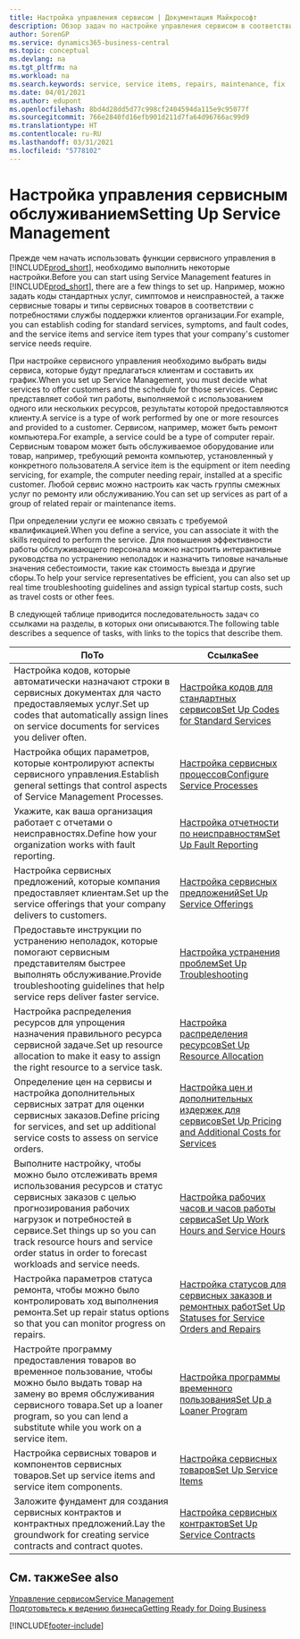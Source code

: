 ```yaml
---
title: Настройка управления сервисом | Документация Майкрософт
description: Обзор задач по настройке управления сервисом в соответствии со способом, которым организации управляют своими сервисами.
author: SorenGP
ms.service: dynamics365-business-central
ms.topic: conceptual
ms.devlang: na
ms.tgt_pltfrm: na
ms.workload: na
ms.search.keywords: service, service items, repairs, maintenance, fix
ms.date: 04/01/2021
ms.author: edupont
ms.openlocfilehash: 8bd4d28dd5d77c998cf2404594da115e9c95077f
ms.sourcegitcommit: 766e2840fd16efb901d211d7fa64d96766ac99d9
ms.translationtype: HT
ms.contentlocale: ru-RU
ms.lasthandoff: 03/31/2021
ms.locfileid: "5778102"
---
```

# <a name="setting-up-service-management"></a><span data-ttu-id="dfe61-103">Настройка управления сервисным обслуживанием</span><span class="sxs-lookup"><span data-stu-id="dfe61-103">Setting Up Service Management</span></span>
<span data-ttu-id="dfe61-104">Прежде чем начать использовать функции сервисного управления в [!INCLUDE[prod_short](includes/prod_short.md)], необходимо выполнить некоторые настройки.</span><span class="sxs-lookup"><span data-stu-id="dfe61-104">Before you can start using Service Management features in [!INCLUDE[prod_short](includes/prod_short.md)], there are a few things to set up.</span></span> <span data-ttu-id="dfe61-105">Например, можно задать коды стандартных услуг, симптомов и неисправностей, а также сервисные товары и типы сервисных товаров в соответствии с потребностями службы поддержки клиентов организации.</span><span class="sxs-lookup"><span data-stu-id="dfe61-105">For example, you can establish coding for standard services, symptoms, and fault codes, and the service items and service item types that your company's customer service needs require.</span></span>  

<span data-ttu-id="dfe61-106">При настройке сервисного управления необходимо выбрать виды сервиса, которые будут предлагаться клиентам и составить их график.</span><span class="sxs-lookup"><span data-stu-id="dfe61-106">When you set up Service Management, you must decide what services to offer customers and the schedule for those services.</span></span> <span data-ttu-id="dfe61-107">Сервис представляет собой тип работы, выполняемой с использованием одного или нескольких ресурсов, результаты которой предоставляются клиенту.</span><span class="sxs-lookup"><span data-stu-id="dfe61-107">A service is a type of work performed by one or more resources and provided to a customer.</span></span> <span data-ttu-id="dfe61-108">Сервисом, например, может быть ремонт компьютера.</span><span class="sxs-lookup"><span data-stu-id="dfe61-108">For example, a service could be a type of computer repair.</span></span> <span data-ttu-id="dfe61-109">Сервисным товаром может быть обслуживаемое оборудование или товар, например, требующий ремонта компьютер, установленный у конкретного пользователя.</span><span class="sxs-lookup"><span data-stu-id="dfe61-109">A service item is the equipment or item needing servicing, for example, the computer needing repair, installed at a specific customer.</span></span> <span data-ttu-id="dfe61-110">Любой сервис можно настроить как часть группы смежных услуг по ремонту или обслуживанию.</span><span class="sxs-lookup"><span data-stu-id="dfe61-110">You can set up services as part of a group of related repair or maintenance items.</span></span>  
  
<span data-ttu-id="dfe61-111">При определении услуги ее можно связать с требуемой квалификацией.</span><span class="sxs-lookup"><span data-stu-id="dfe61-111">When you define a service, you can associate it with the skills required to perform the service.</span></span> <span data-ttu-id="dfe61-112">Для повышения эффективности работы обслуживающего персонала можно настроить интерактивные руководства по устранению неполадок и назначить типовые начальные значения себестоимости, такие как стоимость выезда и другие сборы.</span><span class="sxs-lookup"><span data-stu-id="dfe61-112">To help your service representatives be efficient, you can also set up real time troubleshooting guidelines and assign typical startup costs, such as travel costs or other fees.</span></span>  

<span data-ttu-id="dfe61-113">В следующей таблице приводится последовательность задач со ссылками на разделы, в которых они описываются.</span><span class="sxs-lookup"><span data-stu-id="dfe61-113">The following table describes a sequence of tasks, with links to the topics that describe them.</span></span>  
  
| <span data-ttu-id="dfe61-114">По</span><span class="sxs-lookup"><span data-stu-id="dfe61-114">To</span></span> | <span data-ttu-id="dfe61-115">Ссылка</span><span class="sxs-lookup"><span data-stu-id="dfe61-115">See</span></span> |
| --- | --- |
| <span data-ttu-id="dfe61-116">Настройка кодов, которые автоматически назначают строки в сервисных документах для часто предоставляемых услуг.</span><span class="sxs-lookup"><span data-stu-id="dfe61-116">Set up codes that automatically assign lines on service documents for services you deliver often.</span></span> |[<span data-ttu-id="dfe61-117">Настройка кодов для стандартных сервисов</span><span class="sxs-lookup"><span data-stu-id="dfe61-117">Set Up Codes for Standard Services</span></span>](service-how-setup-service-coding.md)|
| <span data-ttu-id="dfe61-118">Настройка общих параметров, которые контролируют аспекты сервисного управления.</span><span class="sxs-lookup"><span data-stu-id="dfe61-118">Establish general settings that control aspects of Service Management Processes.</span></span>|[<span data-ttu-id="dfe61-119">Настройка сервисных процессов</span><span class="sxs-lookup"><span data-stu-id="dfe61-119">Configure Service Processes</span></span>](service-setup-service-processes.md)|
| <span data-ttu-id="dfe61-120">Укажите, как ваша организация работает с отчетами о неисправностях.</span><span class="sxs-lookup"><span data-stu-id="dfe61-120">Define how your organization works with fault reporting.</span></span> |[<span data-ttu-id="dfe61-121">Настройка отчетности по неисправностям</span><span class="sxs-lookup"><span data-stu-id="dfe61-121">Set Up Fault Reporting</span></span>](service-how-setup-fault-reporting.md) |
| <span data-ttu-id="dfe61-122">Настройка сервисных предложений, которые компания предоставляет клиентам.</span><span class="sxs-lookup"><span data-stu-id="dfe61-122">Set up the service offerings that your company delivers to customers.</span></span>|[<span data-ttu-id="dfe61-123">Настройка сервисных предложений</span><span class="sxs-lookup"><span data-stu-id="dfe61-123">Set Up Service Offerings</span></span>](service-how-setup-service-offerings.md)|
| <span data-ttu-id="dfe61-124">Предоставьте инструкции по устранению неполадок, которые помогают сервисным представителям быстрее выполнять обслуживание.</span><span class="sxs-lookup"><span data-stu-id="dfe61-124">Provide troubleshooting guidelines that help service reps deliver faster service.</span></span> |[<span data-ttu-id="dfe61-125">Настройка устранения проблем</span><span class="sxs-lookup"><span data-stu-id="dfe61-125">Set Up Troubleshooting</span></span>](service-how-setup-troubleshooting.md) |
| <span data-ttu-id="dfe61-126">Настройка распределения ресурсов для упрощения назначения правильного ресурса сервисной задаче.</span><span class="sxs-lookup"><span data-stu-id="dfe61-126">Set up resource allocation to make it easy to assign the right resource to a service task.</span></span> |[<span data-ttu-id="dfe61-127">Настройка распределения ресурсов</span><span class="sxs-lookup"><span data-stu-id="dfe61-127">Set Up Resource Allocation</span></span>](service-how-setup-resource-allocation.md) |
| <span data-ttu-id="dfe61-128">Определение цен на сервисы и настройка дополнительных сервисных затрат для оценки сервисных заказов.</span><span class="sxs-lookup"><span data-stu-id="dfe61-128">Define pricing for services, and set up additional service costs to assess on service orders.</span></span> |[<span data-ttu-id="dfe61-129">Настройка цен и дополнительных издержек для сервисов</span><span class="sxs-lookup"><span data-stu-id="dfe61-129">Set Up Pricing and Additional Costs for Services</span></span>](service-how-setup-service-costs-pricing.md)|
| <span data-ttu-id="dfe61-130">Выполните настройку, чтобы можно было отслеживать время использования ресурсов и статус сервисных заказов с целью прогнозирования рабочих нагрузок и потребностей в сервисе.</span><span class="sxs-lookup"><span data-stu-id="dfe61-130">Set things up so you can track resource hours and service order status in order to forecast workloads and service needs.</span></span>|[<span data-ttu-id="dfe61-131">Настройка рабочих часов и часов работы сервиса</span><span class="sxs-lookup"><span data-stu-id="dfe61-131">Set Up Work Hours and Service Hours</span></span>](service-how-setup-work-service-hours.md)|
| <span data-ttu-id="dfe61-132">Настройка параметров статуса ремонта, чтобы можно было контролировать ход выполнения ремонта.</span><span class="sxs-lookup"><span data-stu-id="dfe61-132">Set up repair status options so that you can monitor progress on repairs.</span></span> | [<span data-ttu-id="dfe61-133">Настройка статусов для сервисных заказов и ремонтных работ</span><span class="sxs-lookup"><span data-stu-id="dfe61-133">Set Up Statuses for Service Orders and Repairs</span></span>](service-order-repair-status.md)|
| <span data-ttu-id="dfe61-134">Настройте программу предоставления товаров во временное пользование, чтобы можно было выдать товар на замену во время обслуживания сервисного товара.</span><span class="sxs-lookup"><span data-stu-id="dfe61-134">Set up a loaner program, so you can lend a substitute while you work on a service item.</span></span> |[<span data-ttu-id="dfe61-135">Настройка программы временного пользования</span><span class="sxs-lookup"><span data-stu-id="dfe61-135">Set Up a Loaner Program</span></span>](service-how-setup-loaner-program.md) |
| <span data-ttu-id="dfe61-136">Настройка сервисных товаров и компонентов сервисных товаров.</span><span class="sxs-lookup"><span data-stu-id="dfe61-136">Set up service items and service item components.</span></span> |[<span data-ttu-id="dfe61-137">Настройка сервисных товаров</span><span class="sxs-lookup"><span data-stu-id="dfe61-137">Set Up Service Items</span></span>](service-how-setup-service-items.md) |
| <span data-ttu-id="dfe61-138">Заложите фундамент для создания сервисных контрактов и контрактных предложений.</span><span class="sxs-lookup"><span data-stu-id="dfe61-138">Lay the groundwork for creating service contracts and contract quotes.</span></span> |[<span data-ttu-id="dfe61-139">Настройка сервисных контрактов</span><span class="sxs-lookup"><span data-stu-id="dfe61-139">Set Up Service Contracts</span></span>](service-how-setup-service-contracts.md) |

## <a name="see-also"></a><span data-ttu-id="dfe61-140">См. также</span><span class="sxs-lookup"><span data-stu-id="dfe61-140">See also</span></span>
[<span data-ttu-id="dfe61-141">Управление сервисом</span><span class="sxs-lookup"><span data-stu-id="dfe61-141">Service Management</span></span>](service-service.md)  
[<span data-ttu-id="dfe61-142">Подготовьтесь к ведению бизнеса</span><span class="sxs-lookup"><span data-stu-id="dfe61-142">Getting Ready for Doing Business</span></span>](ui-get-ready-business.md)  


[!INCLUDE[footer-include](includes/footer-banner.md)]